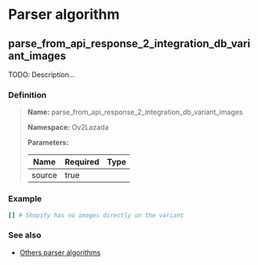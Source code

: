 # Parser algorithm
 
## parse_from_api_response_2_integration_db_variant_images

TODO: Description...
    
### Definition

> **Name:** parse_from_api_response_2_integration_db_variant_images
> 
> **Namespace:** Ov2Lazada
>
> **Parameters:**
> 
> | Name | Required | Type |
> | --- | --- | --- |
> | source | true |  |

### Example
```ruby
[] # Shopify has no images directly on the variant
```

### See also
* [Others parser algorithms](overview?id=parse_from_api_response_2_integration_db_variant_images)